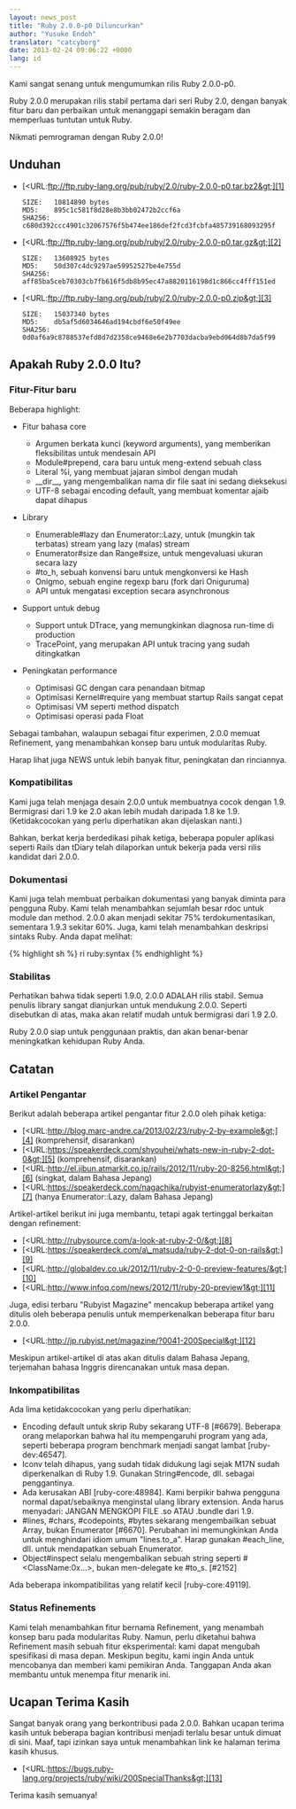 ```yaml
---
layout: news_post
title: "Ruby 2.0.0-p0 Diluncurkan"
author: "Yusuke Endoh"
translator: "catcyborg"
date: 2013-02-24 09:06:22 +0000
lang: id
---
```


Kami sangat senang untuk mengumumkan rilis Ruby 2.0.0-p0.

Ruby 2.0.0 merupakan rilis stabil pertama dari seri Ruby 2.0, dengan banyak
fitur baru dan perbaikan untuk menanggapi semakin beragam
dan memperluas tuntutan untuk Ruby.

Nikmati pemrograman dengan Ruby 2.0.0!

## Unduhan

* [&lt;URL:ftp://ftp.ruby-lang.org/pub/ruby/2.0/ruby-2.0.0-p0.tar.bz2&gt;][1]

      SIZE:   10814890 bytes
      MD5:    895c1c581f8d28e8b3bb02472b2ccf6a
      SHA256: c680d392ccc4901c32067576f5b474ee186def2fcd3fcbfa485739168093295f

* [&lt;URL:ftp://ftp.ruby-lang.org/pub/ruby/2.0/ruby-2.0.0-p0.tar.gz&gt;][2]

      SIZE:   13608925 bytes
      MD5:    50d307c4dc9297ae59952527be4e755d
      SHA256: aff85ba5ceb70303cb7fb616f5db8b95ec47a8820116198d1c866cc4fff151ed

* [&lt;URL:ftp://ftp.ruby-lang.org/pub/ruby/2.0/ruby-2.0.0-p0.zip&gt;][3]

      SIZE:   15037340 bytes
      MD5:    db5af5d6034646ad194cbdf6e50f49ee
      SHA256: 0d0af6a9c8788537efd8d7d2358ce9468e6e2b7703dacba9ebd064d8b7da5f99

## Apakah Ruby 2.0.0 Itu?

### Fitur-Fitur baru


Beberapa highlight:

* Fitur bahasa core
  * Argumen berkata kunci (keyword arguments), yang memberikan fleksibilitas untuk mendesain API
  * Module#prepend, cara baru untuk meng-extend sebuah class
  * Literal %i, yang membuat jajaran simbol dengan mudah
  * \_\_dir\_\_, yang mengembalikan nama dir file saat ini sedang dieksekusi
  * UTF-8 sebagai encoding default, yang membuat komentar ajaib dapat dihapus

* Library
  * Enumerable#lazy dan Enumerator::Lazy, untuk (mungkin tak terbatas) stream yang lazy (malas)
    stream
  * Enumerator#size dan Range#size, untuk mengevaluasi ukuran secara lazy
  * \#to\_h, sebuah konvensi baru untuk mengkonversi ke Hash
  * Onigmo, sebuah engine regexp baru (fork dari Oniguruma)
  * API untuk mengatasi exception secara asynchronous

* Support untuk debug
  * Support untuk DTrace, yang memungkinkan diagnosa run-time di production
  * TracePoint, yang merupakan API untuk tracing yang sudah ditingkatkan

* Peningkatan performance
  * Optimisasi GC dengan cara penandaan bitmap
  * Optimisasi Kernel#require yang membuat startup Rails sangat cepat
  * Optimisasi VM seperti method dispatch
  * Optimisasi operasi pada Float

Sebagai tambahan, walaupun sebagai fitur experimen, 2.0.0 memuat Refinement, yang menambahkan
konsep baru untuk modularitas Ruby.

Harap lihat juga NEWS untuk lebih banyak fitur, peningkatan dan rinciannya.

### Kompatibilitas

Kami juga telah menjaga desain 2.0.0 untuk membuatnya cocok dengan 1.9. Bermigrasi dari 1.9 ke 2.0 akan lebih mudah daripada 1.8 ke 1.9. (Ketidakcocokan yang perlu diperhatikan akan dijelaskan nanti.)

Bahkan, berkat kerja berdedikasi pihak ketiga, beberapa populer
aplikasi seperti Rails dan tDiary telah dilaporkan untuk bekerja pada
versi rilis kandidat dari 2.0.0.

### Dokumentasi

Kami juga telah membuat perbaikan dokumentasi yang banyak diminta para pengguna Ruby.
Kami telah menambahkan sejumlah besar rdoc untuk module dan method.
2.0.0 akan menjadi sekitar 75% terdokumentasikan, sementara 1.9.3 sekitar 60%.
Juga, kami telah menambahkan deskripsi sintaks Ruby. Anda dapat melihat:

{% highlight sh %}
ri ruby:syntax
{% endhighlight %}

### Stabilitas

Perhatikan bahwa tidak seperti 1.9.0, 2.0.0 ADALAH rilis stabil.
Semua penulis library sangat dianjurkan untuk mendukung 2.0.0. Seperti
disebutkan di atas, maka akan relatif mudah untuk bermigrasi dari 1.9
2.0.

Ruby 2.0.0 siap untuk penggunaan praktis, dan akan benar-benar meningkatkan kehidupan Ruby Anda.

## Catatan

### Artikel Pengantar

Berikut adalah beberapa artikel pengantar fitur 2.0.0 oleh pihak ketiga:

* [&lt;URL:http://blog.marc-andre.ca/2013/02/23/ruby-2-by-example&gt;][4]
  (komprehensif, disarankan)
* [&lt;URL:https://speakerdeck.com/shyouhei/whats-new-in-ruby-2-dot-0&gt;][5]
  (komprehensif, disarankan)
* [&lt;URL:http://el.jibun.atmarkit.co.jp/rails/2012/11/ruby-20-8256.html&gt;][6]
  (singkat, dalam Bahasa Jepang)
* [&lt;URL:https://speakerdeck.com/nagachika/rubyist-enumeratorlazy&gt;][7]
  (hanya Enumerator::Lazy, dalam Bahasa Jepang)

Artikel-artikel berikut ini juga membantu, tetapi agak tertinggal berkaitan dengan
refinement:

* [&lt;URL:http://rubysource.com/a-look-at-ruby-2-0/&gt;][8]
* [&lt;URL:https://speakerdeck.com/a\_matsuda/ruby-2-dot-0-on-rails&gt;][9]
* [&lt;URL:http://globaldev.co.uk/2012/11/ruby-2-0-0-preview-features/&gt;][10]
* [&lt;URL:http://www.infoq.com/news/2012/11/ruby-20-preview1&gt;][11]

Juga, edisi terbaru \"Rubyist Magazine\" mencakup beberapa artikel
yang ditulis oleh beberapa penulis untuk memperkenalkan beberapa
fitur baru 2.0.0.

* [&lt;URL:http://jp.rubyist.net/magazine/?0041-200Special&gt;][12]

Meskipun artikel-artikel di atas akan ditulis dalam Bahasa Jepang,
terjemahan bahasa Inggris direncanakan untuk masa depan.

### Inkompatibilitas

Ada lima ketidakcocokan yang perlu diperhatikan:

* Encoding default untuk skrip Ruby sekarang UTF-8 \[#6679\]. Beberapa orang
  melaporkan bahwa hal itu mempengaruhi program yang ada, seperti beberapa
  program benchmark menjadi sangat lambat \[ruby-dev:46547\].
* Iconv telah dihapus, yang sudah tidak didukung lagi sejak M17N sudah
  diperkenalkan di Ruby 1.9. Gunakan String#encode, dll. sebagai penggantinya.
* Ada kerusakan ABI \[ruby-core:48984\]. Kami berpikir bahwa pengguna normal
  dapat/sebaiknya menginstal ulang library extension. Anda harus
  menyadari: JANGAN MENGKOPI FILE .so ATAU .bundle dari 1.9.
* \#lines, #chars, #codepoints, #bytes sekarang mengembailkan sebuat Array,
  bukan Enumerator \[#6670\]. Perubahan ini memungkinkan Anda untuk
  menghindari idiom umum \"lines.to\_a\". Harap gunakan #each\_line, dll.
  untuk mendapatkan sebuah Enumerator.
* Object#inspect selalu mengembalikan sebuah string seperti
  #&lt;ClassName:0x...&gt;, bukan men-delegate ke #to\_s. \[#2152\]

Ada beberapa inkompatibilitas yang relatif kecil
\[ruby-core:49119\].

### Status Refinements

Kami telah menambahkan fitur bernama Refinement, yang menambah konsep baru pada
modularitas Ruby. Namun, perlu diketahui bahwa Refinement masih
sebuah fitur eksperimental: kami dapat mengubah spesifikasi di masa depan.
Meskipun begitu, kami ingin Anda untuk mencobanya dan memberi kami pemikiran Anda.
Tanggapan Anda akan membantu untuk menempa fitur menarik ini.

## Ucapan Terima Kasih

Sangat banyak orang yang berkontribusi pada 2.0.0. Bahkan ucapan
terima kasih untuk beberapa bagian kontribusi menjadi terlalu besar untuk
dimuat di sini. Maaf, tapi izinkan saya untuk menambahkan link
ke halaman terima kasih khusus.

* [&lt;URL:https://bugs.ruby-lang.org/projects/ruby/wiki/200SpecialThanks&gt;][13]

Terima kasih semuanya!



[1]: ftp://ftp.ruby-lang.org/pub/ruby/2.0/ruby-2.0.0-p0.tar.bz2
[2]: ftp://ftp.ruby-lang.org/pub/ruby/2.0/ruby-2.0.0-p0.tar.gz
[3]: ftp://ftp.ruby-lang.org/pub/ruby/2.0/ruby-2.0.0-p0.zip
[4]: http://blog.marc-andre.ca/2013/02/23/ruby-2-by-example
[5]: https://speakerdeck.com/shyouhei/whats-new-in-ruby-2-dot-0
[6]: http://el.jibun.atmarkit.co.jp/rails/2012/11/ruby-20-8256.html
[7]: https://speakerdeck.com/nagachika/rubyist-enumeratorlazy
[8]: http://rubysource.com/a-look-at-ruby-2-0/
[9]: https://speakerdeck.com/a_matsuda/ruby-2-dot-0-on-rails
[10]: http://globaldev.co.uk/2012/11/ruby-2-0-0-preview-features/
[11]: http://www.infoq.com/news/2012/11/ruby-20-preview1
[12]: http://jp.rubyist.net/magazine/?0041-200Special
[13]: https://bugs.ruby-lang.org/projects/ruby/wiki/200SpecialThanks
